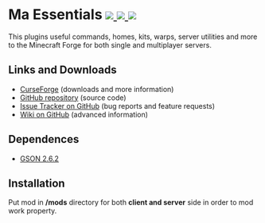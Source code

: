 # Ma Essentials [![](http://cf.way2muchnoise.eu/345135.svg) ![](https://cf.way2muchnoise.eu/packs/maessentials.svg) ![](http://cf.way2muchnoise.eu/versions/345135.svg)](https://www.curseforge.com/minecraft/mc-mods/maessentials)

This plugins useful commands, homes, kits, warps, server utilities and more to the Minecraft Forge for both single and multiplayer servers.

## Links and Downloads
- [CurseForge](https://www.curseforge.com/minecraft/mc-mods/maessentials) (downloads and more information)
- [GitHub repository](https://github.com/Maciej916/Ma-Essentials) (source code)
- [Issue Tracker on GitHub](https://github.com/Maciej916/Ma-Essentials/issues) (bug reports and feature requests)
- [Wiki on GitHub](https://github.com/Maciej916/Ma-Essentials/wiki) (advanced information)

## Dependences
- [GSON 2.6.2](https://repo1.maven.org/maven2/com/google/code/gson/gson/2.6.2/)

## Installation
Put mod in **/mods** directory for both **client and server** side in order to mod work property.
